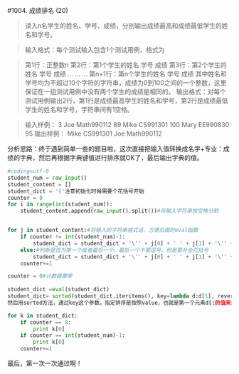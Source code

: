 #1004. 成绩排名 (20)
>读入n名学生的姓名、学号、成绩，分别输出成绩最高和成绩最低学生的姓名和学号。

>输入格式：每个测试输入包含1个测试用例，格式为

>  第1行：正整数n
  第2行：第1个学生的姓名 学号 成绩
  第3行：第2个学生的姓名 学号 成绩
  ... ... ...
  第n+1行：第n个学生的姓名 学号 成绩
其中姓名和学号均为不超过10个字符的字符串，成绩为0到100之间的一个整数，这里保证在一组测试用例中没有两个学生的成绩是相同的。
输出格式：对每个测试用例输出2行，第1行是成绩最高学生的姓名和学号，第2行是成绩最低学生的姓名和学号，字符串间有1空格。

>输入样例：
3
Joe Math990112 89
Mike CS991301 100
Mary EE990830 95
输出样例：
Mike CS991301
Joe Math990112

分析思路：终于遇到简单一些的题目啦，这次直接把输入值转换成名字+专业：成绩的字典，然后再根据字典键值进行排序就OK了，最后输出字典的值。

```python
#coding=utf-8
student_num = raw_input()
student_content = []
student_dict = '{'注意初始化时候需要个花括号开始
counter = 0
for i in range(int(student_num)):
    student_content.append(raw_input().split())#将输入字符串按空格分割


for j in student_content:#将输入的字符串格式话，方便后面的eval函数
    if counter != int(student_num)-1:
        student_dict = student_dict + '\'' + j[0] + ' ' + j[1] + '\'' + ' : ' + j[2] + ','#格式化输入的字符串按照“名字+专业学号+：+成绩+，”的格式来格式化
    else:#判断是否为第一个或者最后一个，最后一个不要逗号，但是要补全花括号
        student_dict = student_dict + '\'' + j[0] + ' ' + j[1] + '\'' + ' : ' + j[2] + '}'      
    counter+=1

counter = 0#计数器置零
    
student_dict =eval(student_dict)
student_dict= sorted(student_dict.iteritems(), key=lambda d:d[1], reverse = True)#对字典按照键值进行排序，代码分解：print dic.iteritems() 得到[(键，值)]的列表。
然后用sorted方法，通过key这个参数，指定排序是按照value，也就是第一个元素d[1的值来排序。reverse = True表示是需要翻转的，默认是从小到大，翻转的话，那就是从大到小。

for k in student_dict:
    if counter == 0:
        print k[0]
    if counter == int(student_num)-1:
        print k[0]
    counter+=1
```

最后，第一次一次通过啊！
